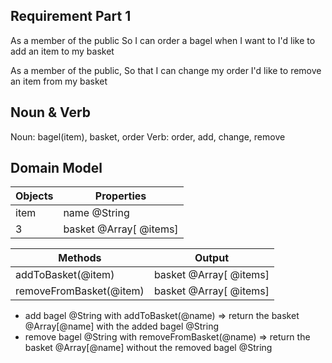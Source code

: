 ## Requirement Part 1

As a member of the public
So I can order a bagel when I want to
I'd like to add an item to my basket

As a member of the public,
So that I can change my order
I'd like to remove an item from my basket

## Noun & Verb

Noun: bagel(item), basket, order
Verb: order, add, change, remove

## Domain Model

| Objects | Properties             |
| ------- | ---------------------- |
| item    | name @String           |
| 3       | basket @Array[ @items] |

| Methods                 | Output                 |
| ----------------------- | ---------------------- |
| addToBasket(@item)      | basket @Array[ @items] |
| removeFromBasket(@item) | basket @Array[ @items] |

- add bagel @String with addToBasket(@name) => return the basket @Array[@name] with the added bagel @String
- remove bagel @String with removeFromBasket(@name) => return the basket @Array[@name] without the removed bagel @String
<!--

## Requirement Part 2

As a member of the public,
So that I can not overfill my small bagel basket,
I'd like to know when my basket is full when I try adding an item beyond my basket capacity.

As a Bob's Bagels manager,
So that I can record more sales,
I’d like to create baskets with larger capacity when I need to.

As a member of the public
So that I can maintain my sanity
I'd like to know if I try to remove an item that doesn't exist in my basket.

## Noun & Verb

Noun: basket, item, basket capacity, larger capacity
Verb: cannot overfill, is full, add, create baskets, remove

## Domain Model

| Objects  | Properties       |
| -------- | ---------------- |
| capacity | capacity @Number |

| Methods                               | Output                                                                             |
| ------------------------------------- | ---------------------------------------------------------------------------------- |
| isFull()                              | @Boolean (true: @String 'your basket if full', false: @String 'continue to order') |
| createBigBasket()                     | ---                                                                                |
| removeFromBasket(@name) (from part 1) | @Boolean (true: basket @Array[@name] false: @String 'You haven't order this bagel  |

- check if the length of basket @Array[@name] is more than capacity @Number with isFull()
  => if true return @String 'your basket if full', if false return 'continue to order' and tell how many bagels you're able to buy
- With createBigBasket(), capacity @Number will change to a bigger number
- Utilizing removeFromBasket(@name) from part 1, if the bagel @name includes in basket @Array[@name], return basket @Array[@name] without the removed bagel @String; if not, return @String 'You haven't order this bagel -->
